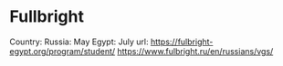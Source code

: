 # Fullbright

Country: Russia: May
Egypt: July
url: https://fulbright-egypt.org/program/student/
https://www.fulbright.ru/en/russians/vgs/